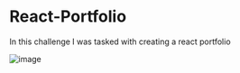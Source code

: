 # React-Portfolio
In this challenge I was tasked with creating a react portfolio

![image](https://github.com/user-attachments/assets/4e57614c-21ff-4952-a2b3-dfe16df1e73b)
